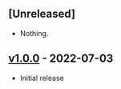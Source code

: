 ## [Unreleased]

- Nothing.

## [v1.0.0](https://github.com/rogerluan/arkana/releases/tag/v1.0.0) - 2022-07-03

- Initial release
